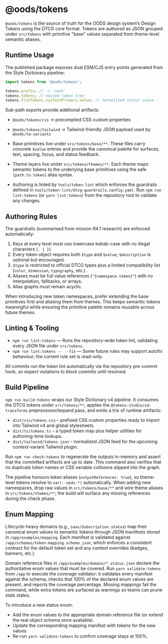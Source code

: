 # @oods/tokens

`@oods/tokens` is the source of truth for the OODS design system’s Design Tokens using the DTCG core format. Tokens are authored as JSON grouped under `src/tokens` with primitive "base" values separated from theme-level semantic aliases.

## Runtime Usage

The published package exposes dual ESM/CJS entry points generated from the Style Dictionary pipeline:

```ts
import tokens from '@oods/tokens';

tokens.prefix; // -> 'oods'
tokens.tokens; // nested token tree
tokens.flatTokens.sysTextPrimary.value; // normalised colour value
```

Sub-path exports provide additional artifacts:

- `@oods/tokens/css` → precompiled CSS custom properties
- `@oods/tokens/tailwind` → Tailwind-friendly JSON payload used by `@oods/tw-variants`

- Base primitives live under `src/tokens/base/**`. These files carry concrete `$value` entries and provide the canonical palette for surfaces, text, spacing, focus, and status feedback.
- Theme layers live under `src/tokens/themes/**`. Each theme maps semantic tokens to the underlying base primitives using the safe `{path.to.token}` alias syntax.
- Authoring is linted by `tools/token-lint` which enforces the guardrails defined in `tools/token-lint/dtcg-guardrails.config.yaml`. Run `npm run lint:tokens` (or `yarn lint:tokens`) from the repository root to validate any changes.

## Authoring Rules

The guardrails (summarised from mission R4.1 research) are enforced automatically:

1. Keys at every level must use lowercase kebab-case with no illegal characters (`. { }`).
2. Every token object requires both `$type` and `$value`; `$description` is optional but encouraged.
3. `$type` is restricted to official DTCG types plus a limited compatibility list (`color`, `dimension`, `typography`, etc.).
4. Aliases must be full value references (`"{namespace.token}"`) with no interpolation, fallbacks, or arrays.
5. Alias graphs must remain acyclic.

When introducing new token namespaces, prefer extending the base primitives first and aliasing them from themes. This keeps semantic tokens meaningful while ensuring the primitive palette remains reusable across future themes.

## Linting & Tooling

- `npm run lint:tokens` — Runs the repository-wide token lint, validating every JSON file under `src/tokens`.
- `npm run lint:tokens -- --fix` — Some future rules may support autofix behaviour; the current rule set is read-only.

All commits run the token lint automatically via the repository pre-commit hook, so expect violations to block commits until resolved.

## Build Pipeline

`npm run build:tokens` wraps our Style Dictionary v4 pipeline. It consumes the DTCG tokens under `src/tokens/**`, applies the `@tokens-studio/sd-transforms` preprocessor/expand pass, and emits a trio of runtime artifacts:

- `dist/css/tokens.css` – prefixed CSS custom properties ready to import into Tailwind v4 and global stylesheets.
- `dist/ts/tokens.ts` – a typed token map plus helper utilities for authoring-time lookups.
- `dist/tailwind/tokens.json` – normalized JSON feed for the upcoming context-variant Tailwind plugin.

Run `npm run check:tokens` to regenerate the outputs in-memory and assert that the committed artifacts are up to date. This command also verifies that no duplicate token names or CSS variable collisions slipped into the graph.

The pipeline honours token aliases (`outputReferences: true`), so theme-level tokens resolve to `var(--oods-*)` automatically. When adding new namespaces, drop raw values in `src/tokens/base/**` and wire theme aliases in `src/tokens/themes/**`; the build will surface any missing references during the check phase.

## Enum Mapping

Lifecycle-heavy domains (e.g., `saas/Subscription.status`) map their canonical enum values to semantic tokens through JSON manifests stored in `/app/examples/mapping`. Each manifest is validated against `/app/schemas/token-mapping.schema.json`, which enforces a consistent contract for the default token set and any context overrides (badges, banners, etc.).

Domain reference files in `/app/examples/domain/*.status.json` declare the authoritative enum values that must be covered. Run `yarn validate:tokens` from `/app` to execute the coverage validator: it validates every manifest against the schema, checks that 100% of the declared enum values are present, and reports the coverage percentage. Missing mappings fail the command, while extra tokens are surfaced as warnings so teams can prune stale states.

To introduce a new status enum:
- Add the enum values to the appropriate domain reference file (or extend the real object schema once available).
- Update the corresponding mapping manifest with tokens for the new values.
- Re-run `yarn validate:tokens` to confirm coverage stays at 100%.
